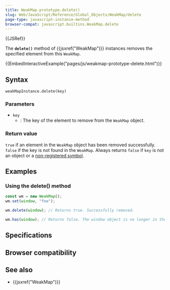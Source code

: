 ```yaml
---
title: WeakMap.prototype.delete()
slug: Web/JavaScript/Reference/Global_Objects/WeakMap/delete
page-type: javascript-instance-method
browser-compat: javascript.builtins.WeakMap.delete
---
```


{{JSRef}}

The **`delete()`** method of {{jsxref("WeakMap")}} instances removes the specified element from this `WeakMap`.

{{EmbedInteractiveExample("pages/js/weakmap-prototype-delete.html")}}

## Syntax

```js-nolint
weakMapInstance.delete(key)
```

### Parameters

- `key`
  - : The key of the element to remove from the `WeakMap` object.

### Return value

`true` if an element in the `WeakMap` object has been removed successfully. `false` if the key is not found in the `WeakMap`. Always returns `false` if `key` is not an object or a [non-registered symbol](/Web/JavaScript/Reference/Global_Objects/Symbol#shared_symbols_in_the_global_symbol_registry).

## Examples

### Using the delete() method

```js
const wm = new WeakMap();
wm.set(window, "foo");

wm.delete(window); // Returns true. Successfully removed.

wm.has(window); // Returns false. The window object is no longer in the WeakMap.
```

## Specifications



## Browser compatibility



## See also

- {{jsxref("WeakMap")}}
